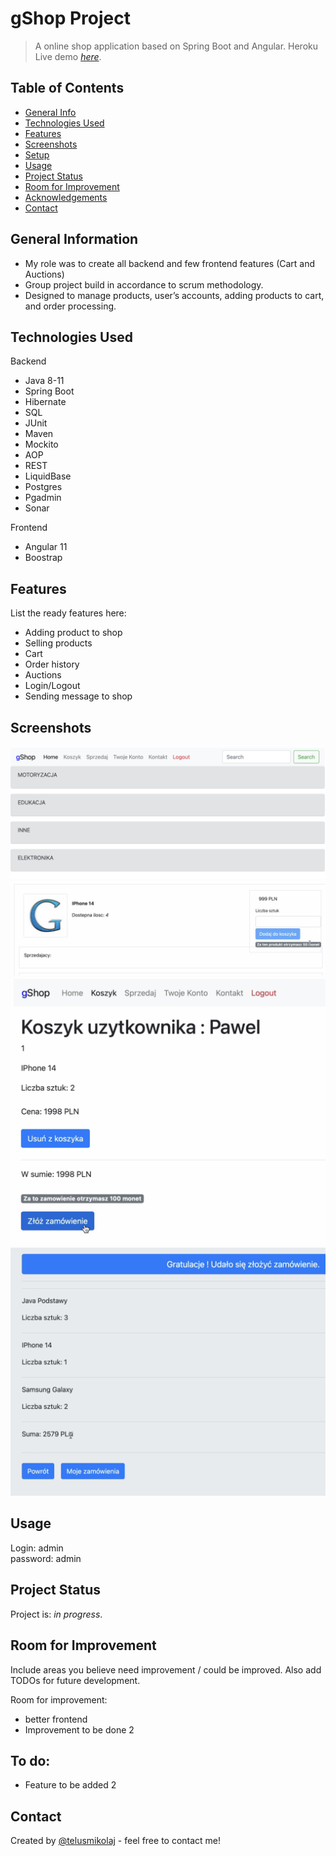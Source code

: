 # gShop Project
> A online shop application based on Spring Boot and Angular.
> Heroku Live demo [_here_](https://shop-front-build.herokuapp.com). <!-- If you have the project hosted somewhere, include the link here. -->

## Table of Contents
* [General Info](#general-information)
* [Technologies Used](#technologies-used)
* [Features](#features)
* [Screenshots](#screenshots)
* [Setup](#setup)
* [Usage](#usage)
* [Project Status](#project-status)
* [Room for Improvement](#room-for-improvement)
* [Acknowledgements](#acknowledgements)
* [Contact](#contact)
<!-- * [License](#license) -->


## General Information
-  My role was to create all backend and few frontend features (Cart and Auctions)
- Group project build in accordance to scrum methodology.
- Designed to manage products, user’s accounts, adding products to cart, and order processing. 
<!-- You don't have to answer all the questions - just the ones relevant to your project. -->


## Technologies Used
Backend
- Java 8-11
- Spring Boot
- Hibernate
- SQL
- JUnit
- Maven
- Mockito
- AOP 
- REST
- LiquidBase
- Postgres
- Pgadmin
- Sonar

Frontend 
- Angular 11
- Boostrap


## Features
List the ready features here:
- Adding product to shop
- Selling products
- Cart
- Order history
- Auctions
- Login/Logout
- Sending message to shop 


## Screenshots
![Example screenshot](./img/1.png)
![Example screenshot](./img/2.png)
![Example screenshot](./img/3.png)
![Example screenshot](./img/4.png)
<!-- If you have screenshots you'd like to share, include them here. -->

## Usage

Login: admin  
password: admin

## Project Status
Project is: _in progress_.


## Room for Improvement
Include areas you believe need improvement / could be improved. Also add TODOs for future development.

Room for improvement:
- better frontend
- Improvement to be done 2

To do:
- 
- Feature to be added 2

## Contact
Created by [@telusmikolaj](https://www.linkedin.com/in/miko%C5%82aj-telus-84aa7122b) - feel free to contact me!



